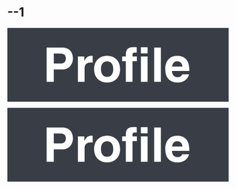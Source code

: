 # --1 <?xml version="1.0" encoding="utf-8"?>
<!-- Generator: Adobe Illustrator 15.1.0, SVG Export Plug-In . SVG Version: 6.00 Build 0)  -->
<!DOCTYPE svg PUBLIC "-//W3C//DTD SVG 1.1//EN" "http://www.w3.org/Graphics/SVG/1.1/DTD/svg11.dtd">
<svg version="1.1" id="レイヤー_1" xmlns="http://www.w3.org/2000/svg" xmlns:xlink="http://www.w3.org/1999/xlink" x="0px"
	 y="0px" width="1500px" height="500px" viewBox="0 0 1500 500" enable-background="new 0 0 1500 500" xml:space="preserve">
<g>
	<rect x="0" fill="#393E46" width="1500" height="500"/>
</g>
<g>
	<path fill="#FFFFFF" d="M314.698,365.466h-48.583v-232.55h106.235c45.02,0,72.227,28.825,72.227,74.493
		c0,21.052-11.66,74.169-74.171,74.169h-55.708V365.466z M359.719,241.417c36.275,0,36.275-25.911,36.275-36.275
		c0-22.672-12.632-32.064-42.754-32.064h-38.542v68.34H359.719z"/>
	<path fill="#FFFFFF" d="M478.26,193.158h43.4v29.799h0.646c9.395-17.49,19.758-34.333,47.288-34.333
		c2.915,0,5.83,0.323,8.745,0.647v45.992c-3.887-0.648-8.745-0.648-12.956-0.648c-35.303,0-41.78,22.024-41.78,41.133v89.718H478.26
		V193.158z"/>
	<path fill="#FFFFFF" d="M676.155,370c-46.315,0-88.097-28.501-88.097-90.688c0-62.186,41.781-90.688,88.097-90.688
		c46.316,0,88.097,28.503,88.097,90.688C764.252,341.499,722.472,370,676.155,370z M676.155,226.843
		c-34.979,0-41.457,30.445-41.457,52.47c0,22.023,6.478,52.469,41.457,52.469s41.458-30.445,41.458-52.469
		C717.613,257.288,711.135,226.843,676.155,226.843z"/>
	<path fill="#FFFFFF" d="M848.461,365.466h-45.344V225.547h-24.939v-32.389h24.939v-13.927c0-35.628,19.434-49.231,50.527-49.231
		c13.278,0,19.432,0.323,23.318,0.648v36.599h-12.631c-15.547,0-15.871,4.858-15.871,19.109v6.802h29.474v32.389h-29.474V365.466z"
		/>
	<path fill="#FFFFFF" d="M950.484,172.754H905.14v-42.105h45.345V172.754z M950.484,193.158v172.308H905.14V193.158H950.484z"/>
	<path fill="#FFFFFF" d="M1040.524,365.466h-45.344v-232.55h45.344V365.466z"/>
	<path fill="#FFFFFF" d="M1231.94,314.939c-11.982,41.457-46.314,55.061-75.788,55.061c-48.584,0-85.83-23.319-85.83-94.252
		c0-20.728,7.125-87.124,82.592-87.124c34.008,0,80.971,16.194,80.971,94.898v8.097h-118.219
		c1.296,12.956,3.887,42.105,40.486,42.105c12.631,0,25.586-6.479,29.148-18.785H1231.94z M1187.245,262.146
		c-2.591-27.855-20.404-36.275-34.979-36.275c-21.377,0-32.713,13.604-35.304,36.275H1187.245z"/>
</g>
</svg>


<?xml version="1.0" encoding="utf-8"?>
<!-- Generator: Adobe Illustrator 15.1.0, SVG Export Plug-In . SVG Version: 6.00 Build 0)  -->
<!DOCTYPE svg PUBLIC "-//W3C//DTD SVG 1.1//EN" "http://www.w3.org/Graphics/SVG/1.1/DTD/svg11.dtd">
<svg version="1.1" id="レイヤー_1" xmlns="http://www.w3.org/2000/svg" xmlns:xlink="http://www.w3.org/1999/xlink" x="0px"
	 y="0px" width="1500px" height="500px" viewBox="0 0 1500 500" enable-background="new 0 0 1500 500" xml:space="preserve">
<g>
	<rect x="0" fill="#393E46" width="1500" height="500"/>
</g>
<g>
	<path fill="#FFFFFF" d="M314.698,365.466h-48.583v-232.55h106.235c45.02,0,72.227,28.825,72.227,74.493
		c0,21.052-11.66,74.169-74.171,74.169h-55.708V365.466z M359.719,241.417c36.275,0,36.275-25.911,36.275-36.275
		c0-22.672-12.632-32.064-42.754-32.064h-38.542v68.34H359.719z"/>
	<path fill="#FFFFFF" d="M478.26,193.158h43.4v29.799h0.646c9.395-17.49,19.758-34.333,47.288-34.333
		c2.915,0,5.83,0.323,8.745,0.647v45.992c-3.887-0.648-8.745-0.648-12.956-0.648c-35.303,0-41.78,22.024-41.78,41.133v89.718H478.26
		V193.158z"/>
	<path fill="#FFFFFF" d="M676.155,370c-46.315,0-88.097-28.501-88.097-90.688c0-62.186,41.781-90.688,88.097-90.688
		c46.316,0,88.097,28.503,88.097,90.688C764.252,341.499,722.472,370,676.155,370z M676.155,226.843
		c-34.979,0-41.457,30.445-41.457,52.47c0,22.023,6.478,52.469,41.457,52.469s41.458-30.445,41.458-52.469
		C717.613,257.288,711.135,226.843,676.155,226.843z"/>
	<path fill="#FFFFFF" d="M848.461,365.466h-45.344V225.547h-24.939v-32.389h24.939v-13.927c0-35.628,19.434-49.231,50.527-49.231
		c13.278,0,19.432,0.323,23.318,0.648v36.599h-12.631c-15.547,0-15.871,4.858-15.871,19.109v6.802h29.474v32.389h-29.474V365.466z"
		/>
	<path fill="#FFFFFF" d="M950.484,172.754H905.14v-42.105h45.345V172.754z M950.484,193.158v172.308H905.14V193.158H950.484z"/>
	<path fill="#FFFFFF" d="M1040.524,365.466h-45.344v-232.55h45.344V365.466z"/>
	<path fill="#FFFFFF" d="M1231.94,314.939c-11.982,41.457-46.314,55.061-75.788,55.061c-48.584,0-85.83-23.319-85.83-94.252
		c0-20.728,7.125-87.124,82.592-87.124c34.008,0,80.971,16.194,80.971,94.898v8.097h-118.219
		c1.296,12.956,3.887,42.105,40.486,42.105c12.631,0,25.586-6.479,29.148-18.785H1231.94z M1187.245,262.146
		c-2.591-27.855-20.404-36.275-34.979-36.275c-21.377,0-32.713,13.604-35.304,36.275H1187.245z"/>
</g>
</svg>


